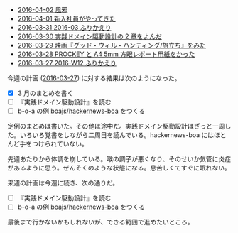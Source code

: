 - [2016-04-02 風邪][2016-04-02]
- [2016-04-01 新入社員がやってきた][2016-04-01]
- [2016-03-31 2016-03 ふりかえり][2016-03-31]
- [2016-03-30 実践ドメイン駆動設計の 2 章をよんだ][2016-03-30]
- [2016-03-29 映画『グッド・ウィル・ハンティング/旅立ち』をみた][2016-03-29]
- [2016-03-28 PROCKEY と A4 5mm 方眼レポート用紙をかった][2016-03-28]
- [2016-03-27 2016-W12 ふりかえり][2016-03-27]

今週の計画 ([2016-03-27][]) に対する結果は次のようになった。

- [x] 3 月のまとめを書く
- [ ] 『実践ドメイン駆動設計』を読む
- [ ] b-o-a の例 [boajs/hackernews-boa][] をつくる

定例のまとめは書いた。その他は途中だ。実践ドメイン駆動設計はざっと一周した。いろいろ覚書をしながら二周目を読んでいる。hackernews-boa にはほとんど手をつけられていない。

先週あたりから体調を崩している。喉の調子が悪くなり、そのせいか気管に炎症があるように思う。ぜんそくのような状態になる。息苦しくてすぐに眠れない。

来週の計画は今週に続き、次の通りだ。

- [ ] 『実践ドメイン駆動設計』を読む
- [ ] b-o-a の例 [boajs/hackernews-boa][] をつくる

最後まで行かないかもしれないが、できる範囲で進めたいところ。

[2016-03-27]: http://blog.bouzuya.net/2016/03/27/
[2016-03-28]: http://blog.bouzuya.net/2016/03/28/
[2016-03-29]: http://blog.bouzuya.net/2016/03/29/
[2016-03-30]: http://blog.bouzuya.net/2016/03/30/
[2016-03-31]: http://blog.bouzuya.net/2016/03/31/
[2016-04-01]: http://blog.bouzuya.net/2016/04/01/
[2016-04-02]: http://blog.bouzuya.net/2016/04/02/
[boajs/hackernews-boa]: https://github.com/boajs/hackernews-boa
